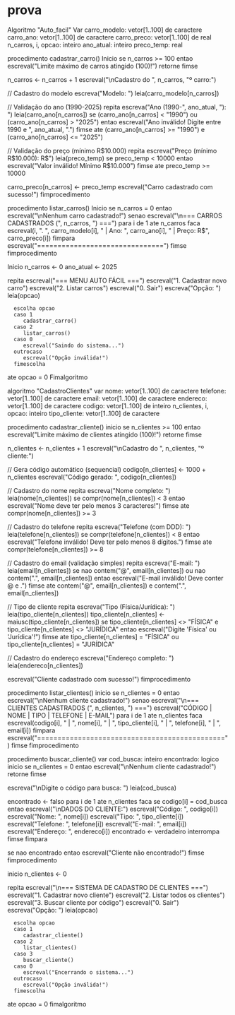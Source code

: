 # prova 


Algoritmo "Auto_facil"
Var
   carro_modelo: vetor[1..100] de caractere
   carro_ano: vetor[1..100] de caractere
   carro_preco: vetor[1..100] de real
   n_carros, i, opcao: inteiro
   ano_atual: inteiro
   preco_temp: real

procedimento cadastrar_carro()
Inicio
   se n_carros >= 100 entao
      escreval("Limite máximo de carros atingido (100)!")
      retorne
   fimse

   n_carros <- n_carros + 1
   escreval("\nCadastro do ", n_carros, "º carro:")

   // Cadastro do modelo
   escreva("Modelo: ")
   leia(carro_modelo[n_carros])

   // Validação do ano (1990-2025)
   repita
      escreva("Ano (1990-", ano_atual, "): ")
      leia(carro_ano[n_carros])
      se (carro_ano[n_carros] < "1990") ou (carro_ano[n_carros] > "2025") entao
         escreval("Ano inválido! Digite entre 1990 e ", ano_atual, ".")
      fimse
   ate (carro_ano[n_carros] >= "1990") e (carro_ano[n_carros] <= "2025")

   // Validação do preço (mínimo R$10.000)
   repita
      escreva("Preço (mínimo R$10.000): R$")
      leia(preco_temp)
      se preco_temp < 10000 entao
         escreval("Valor inválido! Mínimo R$10.000")
      fimse
   ate preco_temp >= 10000

   carro_preco[n_carros] <- preco_temp
   escreval("Carro cadastrado com sucesso!")
fimprocedimento

procedimento listar_carros()
Inicio
   se n_carros = 0 entao
      escreval("\nNenhum carro cadastrado!")
   senao
      escreval("\n=== CARROS CADASTRADOS (", n_carros, ") ===")
      para i de 1 ate n_carros faca
         escreval(i, ". ", carro_modelo[i], " | Ano: ", carro_ano[i], " | Preço: R$", carro_preco[i])
      fimpara
      escreval("===============================")
   fimse
fimprocedimento

Inicio
   n_carros <- 0
   ano_atual <- 2025

   repita
      escreval("=== MENU AUTO FÁCIL ===")
      escreval("1. Cadastrar novo carro")
      escreval("2. Listar carros")
      escreval("0. Sair")
      escreva("Opção: ")
      leia(opcao)

      escolha opcao
      caso 1
         cadastrar_carro()
      caso 2
         listar_carros()
      caso 0
         escreval("Saindo do sistema...")
      outrocaso
         escreval("Opção inválida!")
      fimescolha
   ate opcao = 0
Fimalgoritmo











algoritmo "CadastroClientes"
var
   nome: vetor[1..100] de caractere
   telefone: vetor[1..100] de caractere
   email: vetor[1..100] de caractere
   endereco: vetor[1..100] de caractere
   codigo: vetor[1..100] de inteiro
   n_clientes, i, opcao: inteiro
   tipo_cliente: vetor[1..100] de caractere

procedimento cadastrar_cliente()
inicio
   se n_clientes >= 100 entao
      escreval("Limite máximo de clientes atingido (100)!")
      retorne
   fimse

   n_clientes <- n_clientes + 1
   escreval("\nCadastro do ", n_clientes, "º cliente:")

   // Gera código automático (sequencial)
   codigo[n_clientes] <- 1000 + n_clientes
   escreval("Código gerado: ", codigo[n_clientes])

   // Cadastro do nome
   repita
      escreva("Nome completo: ")
      leia(nome[n_clientes])
      se compr(nome[n_clientes]) < 3 entao
         escreval("Nome deve ter pelo menos 3 caracteres!")
      fimse
   ate compr(nome[n_clientes]) >= 3

   // Cadastro do telefone
   repita
      escreva("Telefone (com DDD): ")
      leia(telefone[n_clientes])
      se compr(telefone[n_clientes]) < 8 entao
         escreval("Telefone inválido! Deve ter pelo menos 8 dígitos.")
      fimse
   ate compr(telefone[n_clientes]) >= 8

   // Cadastro do email (validação simples)
   repita
      escreva("E-mail: ")
      leia(email[n_clientes])
      se nao contem("@", email[n_clientes]) ou nao contem(".", email[n_clientes]) entao
         escreval("E-mail inválido! Deve conter @ e .")
      fimse
   ate contem("@", email[n_clientes]) e contem(".", email[n_clientes])

   // Tipo de cliente
   repita
      escreva("Tipo (Física/Jurídica): ")
      leia(tipo_cliente[n_clientes])
      tipo_cliente[n_clientes] <- maiusc(tipo_cliente[n_clientes])
      se tipo_cliente[n_clientes] <> "FÍSICA" e tipo_cliente[n_clientes] <> "JURÍDICA" entao
         escreval("Digite 'Física' ou 'Jurídica'!")
      fimse
   ate tipo_cliente[n_clientes] = "FÍSICA" ou tipo_cliente[n_clientes] = "JURÍDICA"

   // Cadastro do endereço
   escreva("Endereço completo: ")
   leia(endereco[n_clientes])

   escreval("Cliente cadastrado com sucesso!")
fimprocedimento

procedimento listar_clientes()
inicio
   se n_clientes = 0 entao
      escreval("\nNenhum cliente cadastrado!")
   senao
      escreval("\n=== CLIENTES CADASTRADOS (", n_clientes, ") ===")
      escreval("CÓDIGO | NOME | TIPO | TELEFONE | E-MAIL")
      para i de 1 ate n_clientes faca
         escreval(codigo[i], " | ", nome[i], " | ", tipo_cliente[i], " | ", telefone[i], " | ", email[i])
      fimpara
      escreval("==============================================")
   fimse
fimprocedimento

procedimento buscar_cliente()
var
   cod_busca: inteiro
   encontrado: logico
inicio
   se n_clientes = 0 entao
      escreval("\nNenhum cliente cadastrado!")
      retorne
   fimse

   escreva("\nDigite o código para busca: ")
   leia(cod_busca)

   encontrado <- falso
   para i de 1 ate n_clientes faca
      se codigo[i] = cod_busca entao
         escreval("\nDADOS DO CLIENTE:")
         escreval("Código: ", codigo[i])
         escreval("Nome: ", nome[i])
         escreval("Tipo: ", tipo_cliente[i])
         escreval("Telefone: ", telefone[i])
         escreval("E-mail: ", email[i])
         escreval("Endereço: ", endereco[i])
         encontrado <- verdadeiro
         interrompa
      fimse
   fimpara

   se nao encontrado entao
      escreval("Cliente não encontrado!")
   fimse
fimprocedimento

inicio
   n_clientes <- 0

   repita
      escreval("\n=== SISTEMA DE CADASTRO DE CLIENTES ===")
      escreval("1. Cadastrar novo cliente")
      escreval("2. Listar todos os clientes")
      escreval("3. Buscar cliente por código")
      escreval("0. Sair")
      escreva("Opção: ")
      leia(opcao)

      escolha opcao
      caso 1
         cadastrar_cliente()
      caso 2
         listar_clientes()
      caso 3
         buscar_cliente()
      caso 0
         escreval("Encerrando o sistema...")
      outrocaso
         escreval("Opção inválida!")
      fimescolha
   ate opcao = 0
fimalgoritmo
